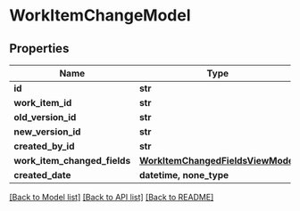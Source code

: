 # WorkItemChangeModel


## Properties
Name | Type | Description | Notes
------------ | ------------- | ------------- | -------------
**id** | **str** |  | 
**work_item_id** | **str** |  | 
**old_version_id** | **str** |  | 
**new_version_id** | **str** |  | 
**created_by_id** | **str** |  | 
**work_item_changed_fields** | [**WorkItemChangedFieldsViewModel**](WorkItemChangedFieldsViewModel.md) |  | [optional] 
**created_date** | **datetime, none_type** |  | [optional] 

[[Back to Model list]](../README.md#documentation-for-models) [[Back to API list]](../README.md#documentation-for-api-endpoints) [[Back to README]](../README.md)


